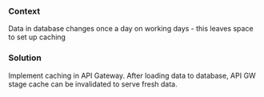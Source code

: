 ### Context
Data in database changes once a day on working days - this leaves space to set up caching

### Solution
Implement caching in API Gateway. After loading data to database, API GW stage cache can be invalidated to serve fresh data. 
